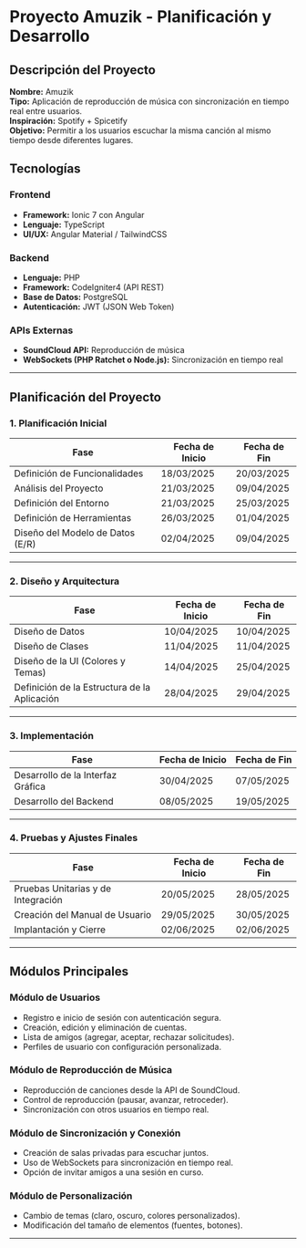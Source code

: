 # Proyecto Amuzik - Planificación y Desarrollo

## Descripción del Proyecto
**Nombre:** Amuzik  
**Tipo:** Aplicación de reproducción de música con sincronización en tiempo real entre usuarios.  
**Inspiración:** Spotify + Spicetify  
**Objetivo:** Permitir a los usuarios escuchar la misma canción al mismo tiempo desde diferentes lugares.

## Tecnologías
### Frontend
- **Framework:** Ionic 7 con Angular
- **Lenguaje:** TypeScript
- **UI/UX:** Angular Material / TailwindCSS

### Backend
- **Lenguaje:** PHP
- **Framework:** CodeIgniter4 (API REST)
- **Base de Datos:** PostgreSQL
- **Autenticación:** JWT (JSON Web Token)

### APIs Externas
- **SoundCloud API:** Reproducción de música
- **WebSockets (PHP Ratchet o Node.js):** Sincronización en tiempo real

---

## Planificación del Proyecto

### 1. Planificación Inicial
| Fase | Fecha de Inicio | Fecha de Fin |
|-----------------------------|-----------------|--------------|
| Definición de Funcionalidades | 18/03/2025 | 20/03/2025 |
| Análisis del Proyecto | 21/03/2025 | 09/04/2025 |
| Definición del Entorno | 21/03/2025 | 25/03/2025 |
| Definición de Herramientas | 26/03/2025 | 01/04/2025 |
| Diseño del Modelo de Datos (E/R) | 02/04/2025 | 09/04/2025 |

---

### 2. Diseño y Arquitectura
| Fase | Fecha de Inicio | Fecha de Fin |
|-----------------------------|-----------------|--------------|
| Diseño de Datos | 10/04/2025 | 10/04/2025 |
| Diseño de Clases | 11/04/2025 | 11/04/2025 |
| Diseño de la UI (Colores y Temas) | 14/04/2025 | 25/04/2025 |
| Definición de la Estructura de la Aplicación | 28/04/2025 | 29/04/2025 |

---

### 3. Implementación
| Fase | Fecha de Inicio | Fecha de Fin |
|-----------------------------|-----------------|--------------|
| Desarrollo de la Interfaz Gráfica | 30/04/2025 | 07/05/2025 |
| Desarrollo del Backend | 08/05/2025 | 19/05/2025 |

---

### 4. Pruebas y Ajustes Finales
| Fase | Fecha de Inicio | Fecha de Fin |
|-----------------------------|-----------------|--------------|
| Pruebas Unitarias y de Integración | 20/05/2025 | 28/05/2025 |
| Creación del Manual de Usuario | 29/05/2025 | 30/05/2025 |
| Implantación y Cierre | 02/06/2025 | 02/06/2025 |

---

## Módulos Principales

### Módulo de Usuarios
- Registro e inicio de sesión con autenticación segura.
- Creación, edición y eliminación de cuentas.
- Lista de amigos (agregar, aceptar, rechazar solicitudes).
- Perfiles de usuario con configuración personalizada.

### Módulo de Reproducción de Música
- Reproducción de canciones desde la API de SoundCloud.
- Control de reproducción (pausar, avanzar, retroceder).
- Sincronización con otros usuarios en tiempo real.

### Módulo de Sincronización y Conexión
- Creación de salas privadas para escuchar juntos.
- Uso de WebSockets para sincronización en tiempo real.
- Opción de invitar amigos a una sesión en curso.

### Módulo de Personalización
- Cambio de temas (claro, oscuro, colores personalizados).
- Modificación del tamaño de elementos (fuentes, botones).

---